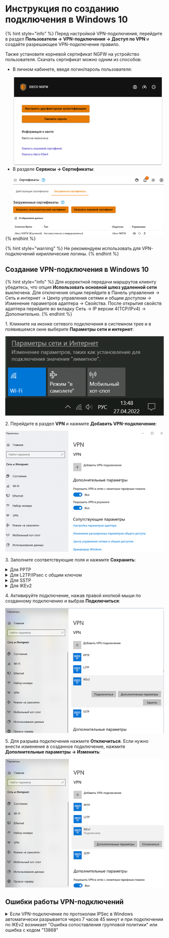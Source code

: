 # Инструкция по созданию подключения в Windows 10

{% hint style="info" %}
Перед настройкой VPN-подключения, перейдите в раздел **Пользователи -> VPN-подключения -> Доступ по VPN** и создайте разрешающее VPN-подключение правило.

Также установите корневой сертификат NGFW на устройство пользователя. Скачать сертификат можно одним из способов:

* В личном кабинете, введя логин/пароль пользователя:

  <img align="left" src="/.gitbook/assets/user-personal-account6.png" alt="" data-size="original">
    
* В разделе **Сервисы -> Сертификаты**:

  <img align="left" src="/.gitbook/assets/certs3.png" alt="" data-size="original">
{% endhint %}

{% hint style="warning" %}
Не рекомендуем использовать для VPN-подключений кириллические логины.
{% endhint %}

## Создание VPN-подключения в Windows 10

{% hint style="info" %}
Для корректной передачи маршрутов клиенту убедитесь, что опция **Использовать основной шлюз удаленной сети** выключена. Для отключения опции перейдите в Панель управления -> Cеть и интернет -> Центр управления сетями и общим доступом -> Изменение параметров адаптера -> Cвойства. После открытия свойств адаптера перейдите во вкладку Cеть -> IP версии 4(TCP/IPv4) -> Дополнительно.
{% endhint %}

1\. Кликните на иконке сетевого подключения в системном трее и в появившемся окне выберите **Параметры сети и интернет**:

<img src="/.gitbook/assets/connection-for-windows10-1.png" alt="" data-size="original">

2\. Перейдите в раздел **VPN** и нажмите **Добавить VPN-подключение**:

<img src="/.gitbook/assets/connection-for-windows10-2.png" alt="" data-size="original">

3\. Заполните соответствующие поля и нажмите **Сохранить**:

<details>

<summary>Для PPTP</summary>

* Имя подключения - название создаваемого подключения;
* Имя или адрес сервера - адрес VPN-сервера;
* Тип VPN - протокол PPTP;
* Тип данных для входа - имя пользователя и пароль;
* Имя пользователя - имя пользователя, которому разрешено подключение по VPN;
* Пароль - пароль пользователя.

<img src="/.gitbook/assets/connection-for-windows10-3.png" alt="" data-size="original">

После создания VPN-подключения выполните действия:

* Перейдите в **Настройки параметров адаптера**;
* Нажмите на созданное подключение правой кнопкой мыши и выберите **Свойства**;
* Перейдите во вкладку **Безопасность** и установите:
  * **Шифрование данных** - обязательное (отключиться, если нет шифрования);
  * **Разрешить следующие протоколы** - Протокол Microsoft CHAP версии 2 (MS-CHAP v2).

</details>

<details>

<summary>Для L2TP/IPsec с общим ключом</summary>

**Важно:** L2TP IPsec клиенты, находящиеся за одним NAT, могут испытывать проблемы подключения, если их более одного. В решении проблемы поможет [инструкция](https://docs.microsoft.com/en-us/troubleshoot/windows-server/networking/configure-l2tp-ipsec-server-behind-nat-t-device). Рекомендуем вместо L2TP IPsec использовать IKEv2 IPsec.

* Имя подключения - название создаваемого подключения;
* Имя или адрес сервера - адрес VPN-сервера;
* Тип VPN - протокол L2TP/IPsec с общим ключом;
* Общий ключ - значение строки **PSK** в разделе **Пользователи -> VPN-подключения -> Основное -> Подключение по L2TP/IPsec**;
* Тип данных для входа - имя пользователя и пароль;
* Имя пользователя - имя пользователя, которому разрешено подключение по VPN;
* Пароль - пароль пользователя.

<img src="/.gitbook/assets/connection-for-windows10-4.png" alt="" data-size="original">

После создания VPN-подключения выполните действия:

* Перейдите в **Настройки параметров адаптера**;
* Нажмите на созданное подключение правой кнопкой мыши и выберите **Свойства**;
* Перейдите во вкладку **Безопасность** и установите:
  * **Шифрование данных** - обязательное (отключиться, если нет шифрования);
  * **Разрешить следующие протоколы** - Протокол Microsoft CHAP версии 2 (MS-CHAP v2).

Если создается VPN-подключение к NGFW через проброс портов, выполните следующие действия:

1\. Откройте **Редактор реестра**;

2\. Перейдите в `HKEY_LOCAL_MACHINE\SYSTEM\CurrentControlSet\Services\PolicyAgent` и создайте DWORD-параметр с именем AssumeUDPEncapsulationContextOnSendRule и значением `2`;

3\. Перезагрузите Windows.

**Возможные неполадки**

1\. Неправильно указан логин или пароль пользователя. Часто при повторном соединении предлагается указать домен. Старайтесь создавать для учетных записей цифро-буквенные пароли, желательно, на латинице. Если есть сомнения в этом пункте, то временно установите логин и пароль пользователю "user" и "123456".

2\. Подключение происходит через DNAT, т.е. внешний интерфейс Ideco NGFW не имеет "белого" IP-адреса, а необходимые для работы порты (500 и 4500) "проброшены" на внешний интерфейс устройства, расположенного перед Ideco NGFW и имеющего "белый" IP-адрес. В данном случае VPN-подключение либо вообще не будет устанавливаться, либо будут периодические обрывы. Решение - исключить устройство перед Ideco NGFW и указать на внешнем интерфейсе Ideco NGFW "белый" IP-адрес, к которому в итоге и будут осуществляться L2TP/IPsec-подключения. Либо используйте протокол SSTP - его проще опубликовать с помощью проброса портов.

3\. Если в OC Windows 10 повторно подключиться по L2TP, но при этом использовать **невалидный** ключ PSK (введя его в дополнительных параметрах), подключение все равно будет установлено успешно. Это связано с особенностями работы ОС.

Убедитесь, что локальная сеть (или адрес на сетевой карте) на удаленной машине не пересекается с локальной сетью организации. Если пересекается, то доступа к сети организации не будет (трафик по таблице маршрутизации пойдет в физический интерфейс, а не в VPN). Адресацию необходимо менять.

</details>

<details>

<summary>Для SSTP</summary>

* Имя подключения - название создаваемого подключения;
* Имя или адрес сервера - адрес VPN-сервера в формате _адрес\_VPN\_сервера:порт_;
* Тип VPN - протокол SSTP;
* Тип данных для входа - имя пользователя и пароль;
* Имя пользователя - имя пользователя, которому разрешено подключение по VPN;
* Пароль - пароль пользователя.

<img src="/.gitbook/assets/connection-for-windows10-5.png" alt="" data-size="original">

После создания VPN-подключения выполните действия:

* Перейдите в **Настройки параметров адаптера**;
* Нажмите на созданное подключение правой кнопкой мыши и выберите **Свойства**;
* Перейдите во вкладку **Безопасность** и установите:
  * **Шифрование данных** - обязательное (отключиться, если нет шифрования);
  * **Разрешить следующие протоколы** - Протокол Microsoft CHAP версии 2 (MS-CHAP v2).

</details>

<details>

<summary>Для IKEv2</summary>

* Имя подключения - название создаваемого подключения;
* Имя или адрес сервера - адрес VPN-сервера;
* Тип VPN - протокол IKEv2;
* Тип данных для входа - имя пользователя и пароль;
* Имя пользователя - имя пользователя, которому разрешено подключение по VPN;
* Пароль - пароль пользователя.

<img src="/.gitbook/assets/connection-for-windows10-6.png" alt="" data-size="original">

После создания VPN-подключения укажите следующие параметры:

* Перейдите в **Настройки параметров адаптера**;
* Нажмите на созданное подключение правой кнопкой мыши и выберите **Свойства**;
* Перейдите во вкладку **Безопасность** и установите:
  * **Шифрование данных** - обязательное (отключиться, если нет шифрования);
  * **Протокол расширенной проверки подлинности (EAP)** - Microsoft защищенный пароль (EAP MSCHAPV2).

</details>

4\. Активируйте подключение, нажав правой кнопкой мыши по созданному подключению и выбрав **Подключиться**:

<img src="/.gitbook/assets/connection-for-windows10-7.png" alt="" data-size="original">

5\. Для разрыва подключения нажмите **Отключиться**. Если нужно внести изменение в созданное подключение, нажмите **Дополнительные параметры -> Изменить**:

<img src="/.gitbook/assets/connection-for-windows10-8.png" alt="" data-size="original">



## Ошибки работы VPN-подключений

<details>

<summary>Если VPN-подключение по протоколам IPSeс в Windows автоматически разрывается через 7 часов 45 минут и при подключении по IKEv2 возникает "Ошибка сопоставления групповой политики" или ошибка с кодом "13868"</summary>

Для восстановления связи подойдут следующие действия:

1\. Переподключите соединение. Оно восстановится, но через 7 часов 45 минут вновь будет автоматически разорвано. Если требуется, чтобы подключение не разрывалось автоматически, то выполните действия из следующего пункта.

2\. Внесите изменения в реестр:

* Откройте **Редактор реестра**;
* Перейдите по пути `HKEY_LOCAL_MACHINE\SYSTEM\CurrentControlSet\Services\RasMan\Parameters`;
* Нажмите правой кнопкой мыши по параметру с именем **NegotiateDH2048\_AES256** и нажмите **Изменить**;
* В строке **Значение** укажите значение `1`:

<img src="/.gitbook/assets/auto-connect1.png" alt="" data-size="original">

* Нажмите **OK**;
* Перезагрузите Windows.

    Если параметра с именем **NegotiateDH2048\_AES256** нет, то создайте его. Для этого:
* Нажмите правой кнопкой мыши по свободному месту реестра в **Parameters** и выберите **Создать -> DWORD**:

<img src="/.gitbook/assets/auto-connect2.png" alt="" data-size="original">

* Задайте имя **NegotiateDH2048\_AES256**;
* Нажмите правой кнопкой мыши по созданному файлу и выберите **Изменить**:

<img src="/.gitbook/assets/auto-connect3.png" alt="" data-size="original">

* В строке **Значение** укажите значение `1`:

<img src="/.gitbook/assets/auto-connect4.png" alt="" data-size="original">

* Нажмите **OK**.

3\. Перезагрузите Windows.

</details>


